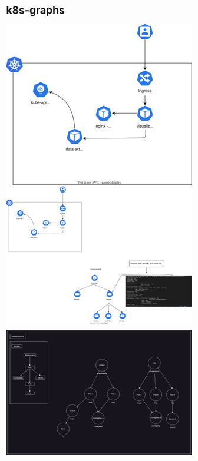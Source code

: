 # k8s-graphs


![alt text](images/architecture.svg)
![alt text](architecture.svg)

![alt text](image.png)
